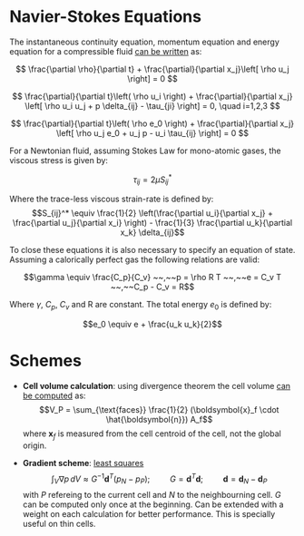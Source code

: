 # Navier-Stokes Equations
The instantaneous continuity equation, momentum equation and energy equation for a compressible fluid [can be written](https://www.cfd-online.com/Wiki/Navier-Stokes_equations) as: 

$$
\frac{\partial \rho}{\partial t} +
\frac{\partial}{\partial x_j}\left[ \rho u_j \right] = 0
$$

$$
\frac{\partial}{\partial t}\left( \rho u_i \right) +
\frac{\partial}{\partial x_j}
\left[ \rho u_i u_j + p \delta_{ij} - \tau_{ji} \right] = 0, \quad i=1,2,3
$$

$$
\frac{\partial}{\partial t}\left( \rho e_0 \right) +
\frac{\partial}{\partial x_j}
\left[ \rho u_j e_0 + u_j p - u_i \tau_{ij} \right] = 0
$$

For a Newtonian fluid, assuming Stokes Law for mono-atomic gases, the viscous stress is given by: 

$$
\tau_{ij} = 2 \mu S_{ij}^*
$$

Where the trace-less viscous strain-rate is defined by: 
$$S_{ij}^* \equiv \frac{1}{2} \left(\frac{\partial u_i}{\partial x_j} + \frac{\partial u_j}{\partial x_i} \right) - \frac{1}{3} \frac{\partial u_k}{\partial x_k} \delta_{ij}$$

To close these equations it is also necessary to specify an equation of state. Assuming a calorically perfect gas the following relations are valid:

$$\gamma \equiv \frac{C_p}{C_v} ~~,~~p = \rho R T ~~,~~e = C_v T ~~,~~C_p - C_v = R$$

Where $\gamma$, $C_p$, $C_v$ and R are constant.
The total energy $e_0$ is defined by: 

$$e_0 \equiv e + \frac{u_k u_k}{2}$$

# Schemes

- **Cell volume calculation**: using divergence theorem the cell volume [can be computed](https://www.youtube.com/watch?v=x2CsJUE8bZo&list=PLnJ8lIgfDbkp5DtCPtP2rcqEEUJk-PM8N&index=3) as: 
  $$V_P = \sum_{\text{faces}} \frac{1}{2} (\boldsymbol{x}_f \cdot \hat{\boldsymbol{n}}) A_f$$
  where $\boldsymbol{x}_f$ is measured from the cell centroid of the cell, not the global origin.

- **Gradient scheme**: [least squares](https://www.youtube.com/watch?v=7ymFkxx2R_k&list=PLnJ8lIgfDbkp5DtCPtP2rcqEEUJk-PM8N&index=4)
  $$\int_V  \nabla p \, dV \approx G^{-1} \boldsymbol{d}^T (p_N - p_P); \hspace{1cm} G = \boldsymbol{d}^T \boldsymbol{d} ; \hspace{1cm} \boldsymbol{d} = \boldsymbol{d}_N-\boldsymbol{d}_P$$
  with $P$ refereing to the current cell and $N$ to the neighbourning cell. $G$ can be computed only once at the beginning.
  Can be extended with a weight on each calculation for better performance. This is specially useful on thin cells.

  